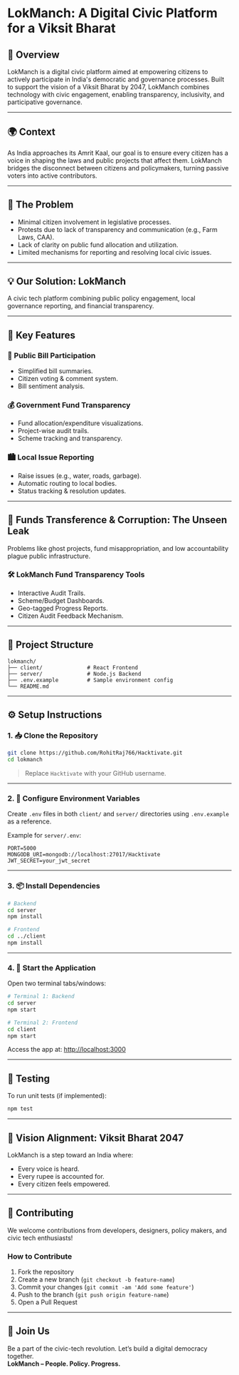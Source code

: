 # LokManch: A Digital Civic Platform for a Viksit Bharat

## 🚀 Overview
LokManch is a digital civic platform aimed at empowering citizens to actively participate in India's democratic and governance processes. Built to support the vision of a Viksit Bharat by 2047, LokManch combines technology with civic engagement, enabling transparency, inclusivity, and participative governance.

---

## 🌍 Context
As India approaches its Amrit Kaal, our goal is to ensure every citizen has a voice in shaping the laws and public projects that affect them. LokManch bridges the disconnect between citizens and policymakers, turning passive voters into active contributors.

---

## 🧠 The Problem
- Minimal citizen involvement in legislative processes.
- Protests due to lack of transparency and communication (e.g., Farm Laws, CAA).
- Lack of clarity on public fund allocation and utilization.
- Limited mechanisms for reporting and resolving local civic issues.

---

## 💡 Our Solution: LokManch
A civic tech platform combining public policy engagement, local governance reporting, and financial transparency.

---

## 🔧 Key Features
### 📜 Public Bill Participation
- Simplified bill summaries.
- Citizen voting & comment system.
- Bill sentiment analysis.

### 💰 Government Fund Transparency
- Fund allocation/expenditure visualizations.
- Project-wise audit trails.
- Scheme tracking and transparency.

### 🏙️ Local Issue Reporting
- Raise issues (e.g., water, roads, garbage).
- Automatic routing to local bodies.
- Status tracking & resolution updates.

---

## 💸 Funds Transference & Corruption: The Unseen Leak
Problems like ghost projects, fund misappropriation, and low accountability plague public infrastructure.

### 🛠️ LokManch Fund Transparency Tools
- Interactive Audit Trails.
- Scheme/Budget Dashboards.
- Geo-tagged Progress Reports.
- Citizen Audit Feedback Mechanism.


---

## 📁 Project Structure
```
lokmanch/
├── client/              # React Frontend
├── server/              # Node.js Backend
├── .env.example         # Sample environment config
└── README.md
```

---

## ⚙️ Setup Instructions

### 1. 📥 Clone the Repository
```bash
git clone https://github.com/RohitRaj766/Hacktivate.git
cd lokmanch
```
> Replace `Hacktivate` with your GitHub username.

---

### 2. 🔧 Configure Environment Variables
Create `.env` files in both `client/` and `server/` directories using `.env.example` as a reference.

Example for `server/.env`:
```env
PORT=5000
MONGODB_URI=mongodb://localhost:27017/Hacktivate
JWT_SECRET=your_jwt_secret
```

---

### 3. 📦 Install Dependencies
```bash
# Backend
cd server
npm install

# Frontend
cd ../client
npm install
```

---

### 4. 🚀 Start the Application
Open two terminal tabs/windows:
```bash
# Terminal 1: Backend
cd server
npm start

# Terminal 2: Frontend
cd client
npm start
```
Access the app at: [http://localhost:3000](http://localhost:3000)

---

## 🧪 Testing
To run unit tests (if implemented):
```bash
npm test
```

---

## 🎯 Vision Alignment: Viksit Bharat 2047
LokManch is a step toward an India where:
- Every voice is heard.
- Every rupee is accounted for.
- Every citizen feels empowered.

---

## 🙌 Contributing
We welcome contributions from developers, designers, policy makers, and civic tech enthusiasts!

### How to Contribute
1. Fork the repository
2. Create a new branch (`git checkout -b feature-name`)
3. Commit your changes (`git commit -am 'Add some feature'`)
4. Push to the branch (`git push origin feature-name`)
5. Open a Pull Request

---

## 🤝 Join Us
Be a part of the civic-tech revolution. Let’s build a digital democracy together.  
**LokManch – People. Policy. Progress.**
